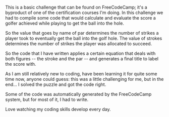 This is a basic challenge that can be found on FreeCodeCamp; it's a byproduct of one of the certification courses I'm doing. In this challenge we had to compile some code that would calculate and evaluate the score a golfer achieved while playing to get the ball into the hole.

So the value that goes by name of par determines the number of strikes a player took to eventually get the ball into the golf hole. The value of strokes determines the number of strikes the player was allocated to succeed.

So the code that I have written applies a certain equation that deals with both figures -- the stroke and the par -- and generates a final title to label the score with.

As I am still relatively new to coding, have been learning it for quite some time now, anyone could guess: this was a little challenging for me, but in the end... I solved the puzzle and got the code right.

Some of the code was automatically generated by the FreeCodeCamp system, but for most of it, I had to write.

Love watching my coding skills develop every day.
